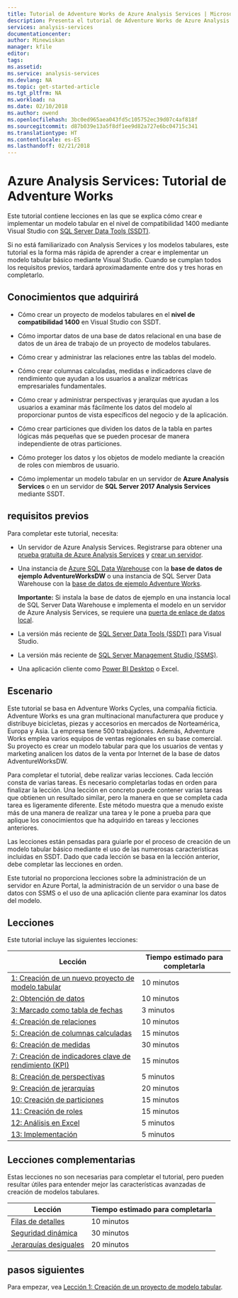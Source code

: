 ```yaml
---
title: Tutorial de Adventure Works de Azure Analysis Services | Microsoft Docs
description: Presenta el tutorial de Adventure Works de Azure Analysis Services.
services: analysis-services
documentationcenter: 
author: Minewiskan
manager: kfile
editor: 
tags: 
ms.assetid: 
ms.service: analysis-services
ms.devlang: NA
ms.topic: get-started-article
ms.tgt_pltfrm: NA
ms.workload: na
ms.date: 02/10/2018
ms.author: owend
ms.openlocfilehash: 3bc0ed965aea043fd5c105752ec39d07c4af818f
ms.sourcegitcommit: d87b039e13a5f8df1ee9d82a727e6bc04715c341
ms.translationtype: HT
ms.contentlocale: es-ES
ms.lasthandoff: 02/21/2018
---
```

# <a name="azure-analysis-services---adventure-works-tutorial"></a>Azure Analysis Services: Tutorial de Adventure Works

Este tutorial contiene lecciones en las que se explica cómo crear e implementar un modelo tabular en el nivel de compatibilidad 1400 mediante Visual Studio con [SQL Server Data Tools (SSDT)](https://docs.microsoft.com/sql/ssdt/download-sql-server-data-tools-ssdt).  

Si no está familiarizado con Analysis Services y los modelos tabulares, este tutorial es la forma más rápida de aprender a crear e implementar un modelo tabular básico mediante Visual Studio. Cuando se cumplan todos los requisitos previos, tardará aproximadamente entre dos y tres horas en completarlo.  
  
## <a name="what-you-learn"></a>Conocimientos que adquirirá   
  
-   Cómo crear un proyecto de modelos tabulares en el **nivel de compatibilidad 1400** en Visual Studio con SSDT.
  
-   Cómo importar datos de una base de datos relacional en una base de datos de un área de trabajo de un proyecto de modelos tabulares.  
  
-   Cómo crear y administrar las relaciones entre las tablas del modelo.  
  
-   Cómo crear columnas calculadas, medidas e indicadores clave de rendimiento que ayudan a los usuarios a analizar métricas empresariales fundamentales.  
  
-   Cómo crear y administrar perspectivas y jerarquías que ayudan a los usuarios a examinar más fácilmente los datos del modelo al proporcionar puntos de vista específicos del negocio y de la aplicación.  
  
-   Cómo crear particiones que dividen los datos de la tabla en partes lógicas más pequeñas que se pueden procesar de manera independiente de otras particiones.  
  
-   Cómo proteger los datos y los objetos de modelo mediante la creación de roles con miembros de usuario.  
  
-   Cómo implementar un modelo tabular en un servidor de **Azure Analysis Services** o en un servidor de **SQL Server 2017 Analysis Services** mediante SSDT.  
  
## <a name="prerequisites"></a>requisitos previos  
Para completar este tutorial, necesita:  
  
-   Un servidor de Azure Analysis Services. Registrarse para obtener una [prueba gratuita de Azure Analysis Services](https://azure.microsoft.com/services/analysis-services/) y [crear un servidor](../analysis-services-create-server.md). 

-   Una instancia de [Azure SQL Data Warehouse](../../sql-data-warehouse/create-data-warehouse-portal.md) con la **base de datos de ejemplo AdventureWorksDW** o una instancia de SQL Server Data Warehouse con la [base de datos de ejemplo Adventure Works](https://github.com/Microsoft/sql-server-samples/releases/tag/adventureworks).

    **Importante:** Si instala la base de datos de ejemplo en una instancia local de SQL Server Data Warehouse e implementa el modelo en un servidor de Azure Analysis Services, se requiere una [puerta de enlace de datos local](../analysis-services-gateway.md).

-   La versión más reciente de [SQL Server Data Tools (SSDT)](https://msdn.microsoft.com/library/mt204009.aspx) para Visual Studio.

-   La versión más reciente de [SQL Server Management Studio (SSMS)](https://docs.microsoft.com/sql/ssms/download-sql-server-management-studio-ssms).    

-   Una aplicación cliente como [Power BI Desktop](https://powerbi.microsoft.com/desktop/) o Excel. 

## <a name="scenario"></a>Escenario  
Este tutorial se basa en Adventure Works Cycles, una compañía ficticia. Adventure Works es una gran multinacional manufacturera que produce y distribuye bicicletas, piezas y accesorios en mercados de Norteamérica, Europa y Asia. La empresa tiene 500 trabajadores. Además, Adventure Works emplea varios equipos de ventas regionales en su base comercial. Su proyecto es crear un modelo tabular para que los usuarios de ventas y marketing analicen los datos de la venta por Internet de la base de datos AdventureWorksDW.  
  
Para completar el tutorial, debe realizar varias lecciones. Cada lección consta de varias tareas. Es necesario completarlas todas en orden para finalizar la lección. Una lección en concreto puede contener varias tareas que obtienen un resultado similar, pero la manera en que se completa cada tarea es ligeramente diferente. Este método muestra que a menudo existe más de una manera de realizar una tarea y le pone a prueba para que aplique los conocimientos que ha adquirido en tareas y lecciones anteriores.  
  
Las lecciones están pensadas para guiarle por el proceso de creación de un modelo tabular básico mediante el uso de las numerosas características incluidas en SSDT. Dado que cada lección se basa en la lección anterior, debe completar las lecciones en orden.
  
Este tutorial no proporciona lecciones sobre la administración de un servidor en Azure Portal, la administración de un servidor o una base de datos con SSMS o el uso de una aplicación cliente para examinar los datos del modelo. 


## <a name="lessons"></a>Lecciones  
Este tutorial incluye las siguientes lecciones:  
  
|Lección|Tiempo estimado para completarla|  
|----------|------------------------------|  
|[1: Creación de un nuevo proyecto de modelo tabular](../tutorials/aas-lesson-1-create-a-new-tabular-model-project.md)|10 minutos|  
|[2: Obtención de datos](../tutorials/aas-lesson-2-get-data.md)|10 minutos|  
|[3: Marcado como tabla de fechas](../tutorials/aas-lesson-3-mark-as-date-table.md)|3 minutos|  
|[4: Creación de relaciones](../tutorials/aas-lesson-4-create-relationships.md)|10 minutos|  
|[5: Creación de columnas calculadas](../tutorials/aas-lesson-5-create-calculated-columns.md)|15 minutos|
|[6: Creación de medidas](../tutorials/aas-lesson-6-create-measures.md)|30 minutos|  
|[7: Creación de indicadores clave de rendimiento (KPI)](../tutorials/aas-lesson-7-create-key-performance-indicators.md)|15 minutos|  
|[8: Creación de perspectivas](../tutorials/aas-lesson-8-create-perspectives.md)|5 minutos|  
|[9: Creación de jerarquías](../tutorials/aas-lesson-9-create-hierarchies.md)|20 minutos|  
|[10: Creación de particiones](../tutorials/aas-lesson-10-create-partitions.md)|15 minutos|  
|[11: Creación de roles](../tutorials/aas-lesson-11-create-roles.md)|15 minutos|  
|[12: Análisis en Excel](../tutorials/aas-lesson-12-analyze-in-excel.md)|5 minutos| 
|[13: Implementación](../tutorials/aas-lesson-13-deploy.md)|5 minutos|  
  
## <a name="supplemental-lessons"></a>Lecciones complementarias  
Estas lecciones no son necesarias para completar el tutorial, pero pueden resultar útiles para entender mejor las características avanzadas de creación de modelos tabulares.  
  
|Lección|Tiempo estimado para completarla|  
|----------|------------------------------|  
|[Filas de detalles](../tutorials/aas-supplemental-lesson-detail-rows.md)|10 minutos|
|[Seguridad dinámica](../tutorials/aas-supplemental-lesson-dynamic-security.md)|30 minutos|
|[Jerarquías desiguales](../tutorials/aas-supplemental-lesson-ragged-hierarchies.md)|20 minutos| 

  
## <a name="next-steps"></a>pasos siguientes  
Para empezar, vea [Lección 1: Creación de un proyecto de modelo tabular](../tutorials/aas-lesson-1-create-a-new-tabular-model-project.md).  
  
  
  


